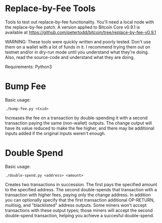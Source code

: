 Replace-by-Fee Tools
====================

Tools to test out replace-by-fee functionality. You'll need a local node with
the replace-by-fee patch. A version applied to Bitcoin Core v0.9.1 is available
at https://github.com/petertodd/bitcoin/tree/replace-by-fee-v0.9.1

WARNING: These tools were quickly written and poorly tested. Don't use them on
a wallet with a lot of funds in it. I recommend trying them out on testnet
and/or in dry-run mode until you understand what they're doing. Also, read the
source-code and understand what they are doing.

Requirements: Python3


Bump Fee
========

Basic usage:

    ./bump-fee.py <txid>

Increases the fee on a transaction by double-spending it with a second
transaction paying the same (non-wallet) outputs. The change output will have
its value reduced to make the fee higher, and there may be additional inputs
added if the original inputs weren't enough.


Double Spend
============

Basic usage:

    ./double-spend.py <address> <amount>

Creates two transactions in succession. The first pays the specified amount to
the specified address. The second double-spends that transaction with a
transaction with higher fees, paying only the change address. In addition you
can optionally specify that the first transaction additional OP-RETURN,
multisig, and "blacklisted" address outputs. Some miners won't accept
transactions with these output types; those miners will accept the second
double-spend transaction, helping you achieve a succesful double-spend.
